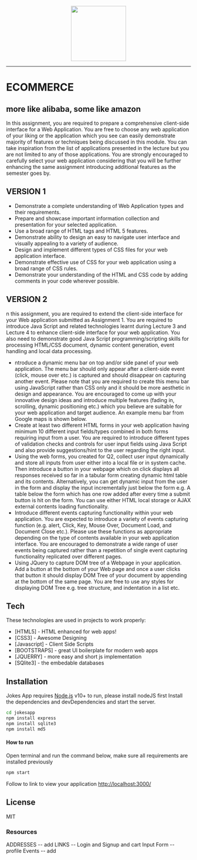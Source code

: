 <p align="center">
  <a href="https://exarth.com/"><img src="https://exarth.com/static/exarth/theme/logo-red-1000.svg" height="150"></a>
</p><hr>

# ECOMMERCE
## more like alibaba, some like amazon


In this assignment, you are required to prepare a comprehensive client-side interface for a
Web Application. You are free to choose any web application of your liking or the application
which you see can easily demonstrate majority of features or techniques being discussed in
this module. You can take inspiration from the list of applications presented in the lecture but
you are not limited to any of those applications. You are strongly encouraged to carefully select
your web application considering that you will be further enhancing the same assignment
introducing additional features as the semester goes by. 

## VERSION 1
- Demonstrate a complete understanding of Web Application types and their
requirements.
- Prepare and showcase important information collection and presentation for
your selected application.
- Use a broad range of HTML tags and HTML 5 features.
- Demonstrate ability to design an easy to navigate user interface and visually
appealing to a variety of audience.
- Design and implement different types of CSS files for your web application
interface.
- Demonstrate effective use of CSS for your web application using a broad range
of CSS rules.
- Demonstrate your understanding of the HTML and CSS code by adding
comments in your code wherever possible. 

## VERSION 2

n this assignment, you are required to extend the client-side interface for your Web application
submitted as Assignment 1. You are required to introduce Java Script and related technologies 
learnt during Lecture 3 and Lecture 4 to enhance client-side interface for your web application. 
You also need to demonstrate good Java Script programming/scripting skills for processing 
HTML/CSS document, dynamic content generation, event handling and local data processing.

- ntroduce a dynamic menu bar on top and/or side panel of your web application. The 
menu bar should only appear after a client-side event (click, mouse over etc.) is 
captured and should disappear on capturing another event. Please note that you are 
required to create this menu bar using JavaScript rather than CSS only and it should 
be more aesthetic in design and appearance. You are encouraged to come up with 
your innovative design ideas and introduce multiple features (fading in, scrolling, 
dynamic positioning etc.) which you believe are suitable for your web application and 
target audience. An example menu bar from Google maps is shown below. 
- Create at least two different HTML forms in your web application having minimum 10
different input fields/types combined in both forms requiring input from a user. You are 
required to introduce different types of validation checks and controls for user input 
fields using Java Script and also provide suggestions/hint to the user regarding the 
right input.
- Using the web forms, you created for Q2, collect user input dynamically and store all 
inputs from user either into a local file or in system cache. Then introduce a button in 
your webpage which on click displays all responses received so far in a tabular form 
creating dynamic html table and its contents. Alternatively, you can get dynamic input 
from the user in the form and display the input incrementally just below the form e.g. A 
table below the form which has one row added after every time a submit button is hit 
on the form. You can use either HTML local storage or AJAX external contents loading 
functionality. 
- Introduce different events capturing functionality within your web application. You are 
expected to introduce a variety of events capturing function (e.g. alert, Click, Key, 
Mouse Over, Document Load, and Document Close etc.). Please use these functions 
as appropriate depending on the type of contents available in your web application 
interface. You are encouraged to demonstrate a wide range of user events being 
captured rather than a repetition of single event capturing functionality replicated over 
different pages. 
- Using JQuery to capture DOM tree of a Webpage in your application. Add a button at 
the bottom of your Web page and once a user clicks that button it should display DOM 
Tree of your document by appending at the bottom of the same page. You are free to 
use any styles for displaying DOM Tree e.g. tree structure, and indentation in a list etc. 

## Tech

These technologies are used in projects to work properly:

- [HTML5] - HTML enhanced for web apps!
- [CSS3] - Awesome Designing
- [Javascript] - Client Side Scripts
- [BOOTSTRAPS] - great UI boilerplate for modern web apps
- [JQUERRY] - more easy and short js implementation
- [SQlite3] - the embedable databases

## Installation

Jokes App requires [Node.js](https://nodejs.org/en/) v10+ to run, please install nodeJS first
Install the dependencies and devDependencies and start the server.

```sh
cd jokesapp
npm install express
npm install sqlite3
npm install md5
```

#### How to run
Open terminal and run the command below, make sure all requirements are installed previously
```sh
npm start
```
Follow to link to view your application [http://localhost:3000/](http://localhost:3000/)
## License
MIT

### Resources

ADDRESSES -- add
LINKS -- Login and Signup and cart
Input Form -- profile
Events -- add
